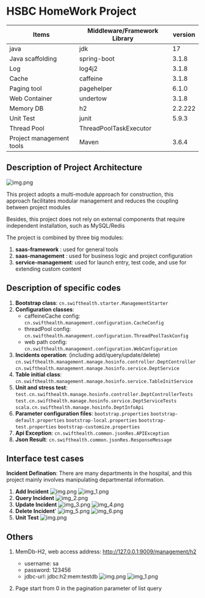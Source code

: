 # HSBC HomeWork Project

| Items                    | Middleware/Framework Library | version |
| ------------------------ | ---------------------------- | ------- |
| java                     | jdk                          | 17      |
| Java scaffolding         | spring-boot                  | 3.1.8   |
| Log                      | log4j2                       | 3.1.8   |
| Cache                    | caffeine                     | 3.1.8   |
| Paging tool              | pagehelper                   | 6.1.0   |
| Web Container            | undertow                     | 3.1.8   |
| Memory DB                | h2                           | 2.2.222 |
| Unit Test                | junit                        | 5.9.3   |
| Thread Pool              | ThreadPoolTaskExecutor       |         |
| Project management tools | Maven                        | 3.6.4   |


## Description of Project Architecture
![img.png](img/img-0.png)

This project adopts a multi-module approach for construction, this approach facilitates modular management and reduces the coupling between project modules

Besides, this project does not rely on external components that require independent installation, such as MySQL/Redis

The project is combined by three big modules:
1) **saas-framework** : used for general tools
2) **saas-management** : used for business logic and project configuration
3) **service-management**: used for launch entry, test code, and use for extending custom content


## Description of specific codes
1) **Bootstrap class**: `cn.swifthealth.starter.ManagementStarter`
2) **Configuration classes**:
   * caffeineCache config: 
     `cn.swifthealth.management.configuration.CacheConfig`
   * threadPool config: 
     `cn.swifthealth.management.configuration.ThreadPoolTaskConfig`
   * web path config: 
     `cn.swifthealth.management.configuration.WebConfiguration`
3) **Incidents operation**:  (including add/query/update/delete)
   `cn.swifthealth.management.manage.hosinfo.controller.DeptController`
   `cn.swifthealth.management.manage.hosinfo.service.DeptService`
4) **Table initial class**:
   `cn.swifthealth.management.manage.hosinfo.service.TableInitService`
5) **Unit and stress test**:
   `test.cn.swifthealth.manage.hosinfo.controller.DeptControllerTests`
   `test.cn.swifthealth.manage.hosinfo.service.DeptServiceTests`
   `scala.cn.swifthealth.manage.hosinfo.DeptInfoApi`
6) **Parameter configuration files**: 
   `bootstrap.properties`
   `bootstrap-default.properties`
   `bootstrap-local.properties`
   `bootstrap-test.properties`
   `bootstrap-customize.properties`
7) **Api Exception**:
   `cn.swifthealth.common.jsonRes.APIException`
8) **Json Result**:
   `cn.swifthealth.common.jsonRes.ResponseMessage`

## Interface test cases

**Incident Defination**:  There are many departments in the hospital, and this project mainly involves manipulating departmental information.

1) **Add Incident**
![img.png](img/img.png)
![img_1.png](img/img_1.png)
2) **Query Incident**
![img_2.png](img/img_2.png)
3) **Update Incident**
![img_3.png](img/img_3.png)
![img_4.png](img/img_4.png)
4) **Delete Incident**'
![img_5.png](img/img_5.png)
![img_6.png](img/img_6.png)
5) **Unit Test**
![img.png](img/img_7.png)

## Others
1) MemDb-H2, web access address: http://127.0.0.1:9009/management/h2
   * username: sa
   * password: 123456
   * jdbc-url: jdbc:h2:mem:testdb
![img.png](img/img_8.png)
![img_1.png](img/img_9.png)

2) Page start from 0 in the pagination parameter of list query
